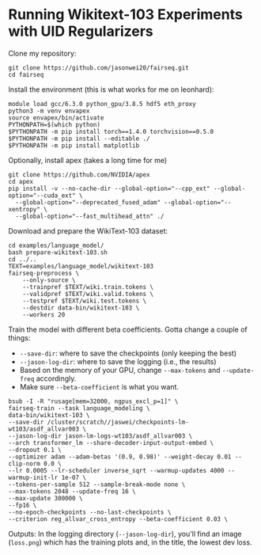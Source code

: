 # Running Wikitext-103 Experiments with UID Regularizers

Clone my repository:
```
git clone https://github.com/jasonwei20/fairseq.git
cd fairseq
```

Install the environment (this is what works for me on leonhard):
```
module load gcc/6.3.0 python_gpu/3.8.5 hdf5 eth_proxy
python3 -m venv envapex
source envapex/bin/activate
PYTHONPATH=$(which python)
$PYTHONPATH -m pip install torch==1.4.0 torchvision==0.5.0
$PYTHONPATH -m pip install --editable ./
$PYTHONPATH -m pip install matplotlib
```

Optionally, install apex (takes a long time for me)
```
git clone https://github.com/NVIDIA/apex
cd apex
pip install -v --no-cache-dir --global-option="--cpp_ext" --global-option="--cuda_ext" \
  --global-option="--deprecated_fused_adam" --global-option="--xentropy" \
  --global-option="--fast_multihead_attn" ./
```

Download and prepare the WikiText-103 dataset:
```
cd examples/language_model/
bash prepare-wikitext-103.sh
cd ../..
TEXT=examples/language_model/wikitext-103
fairseq-preprocess \
    --only-source \
    --trainpref $TEXT/wiki.train.tokens \
    --validpref $TEXT/wiki.valid.tokens \
    --testpref $TEXT/wiki.test.tokens \
    --destdir data-bin/wikitext-103 \
    --workers 20
```

Train the model with different beta coefficients. Gotta change a couple of things:
- `--save-dir`: where to save the checkpoints (only keeping the best)
- `--jason-log-dir`: where to save the logging (i.e., the results)
- Based on the memory of your GPU, change `--max-tokens` and `--update-freq` accordingly. 
- Make sure `--beta-coefficient` is what you want. 

```
bsub -I -R "rusage[mem=32000, ngpus_excl_p=1]" \
fairseq-train --task language_modeling \
data-bin/wikitext-103 \
--save-dir /cluster/scratch//jaswei/checkpoints-lm-wt103/asdf_allvar003 \
--jason-log-dir jason-lm-logs-wt103/asdf_allvar003 \
--arch transformer_lm --share-decoder-input-output-embed \
--dropout 0.1 \
--optimizer adam --adam-betas '(0.9, 0.98)' --weight-decay 0.01 --clip-norm 0.0 \
--lr 0.0005 --lr-scheduler inverse_sqrt --warmup-updates 4000 --warmup-init-lr 1e-07 \
--tokens-per-sample 512 --sample-break-mode none \
--max-tokens 2048 --update-freq 16 \
--max-update 300000 \
--fp16 \
--no-epoch-checkpoints --no-last-checkpoints \
--criterion reg_allvar_cross_entropy --beta-coefficient 0.03 \
```

Outputs:
In the logging directory (`--jason-log-dir`), you'll find an image (`loss.png`) which has the training plots and, in the title, the lowest dev loss.
